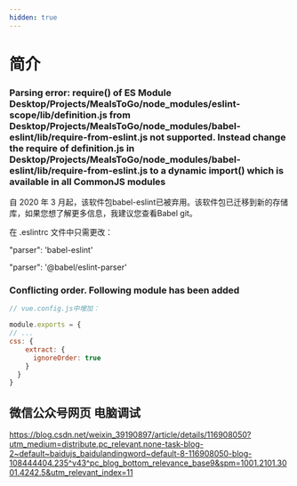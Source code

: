 ```yaml
---
hidden: true
---
```

# 简介


### Parsing error: require() of ES Module Desktop/Projects/MealsToGo/node_modules/eslint-scope/lib/definition.js from Desktop/Projects/MealsToGo/node_modules/babel-eslint/lib/require-from-eslint.js not supported. Instead change the require of definition.js in Desktop/Projects/MealsToGo/node_modules/babel-eslint/lib/require-from-eslint.js to a dynamic import() which is available in all CommonJS modules

自 2020 年 3 月起，该软件包babel-eslint已被弃用。该软件包已迁移到新的存储库，如果您想了解更多信息，我建议您查看Babel git。


在 .eslintrc 文件中只需更改：

"parser": 'babel-eslint'

"parser": '@babel/eslint-parser'


### Conflicting order. Following module has been added

```js
// vue.config.js中增加：

module.exports = {
// ...
css: {
    extract: {
      ignoreOrder: true
    }
  }
}
```

## 微信公众号网页 电脑调试

https://blog.csdn.net/weixin_39190897/article/details/116908050?utm_medium=distribute.pc_relevant.none-task-blog-2~default~baidujs_baidulandingword~default-8-116908050-blog-108444404.235^v43^pc_blog_bottom_relevance_base9&spm=1001.2101.3001.4242.5&utm_relevant_index=11
